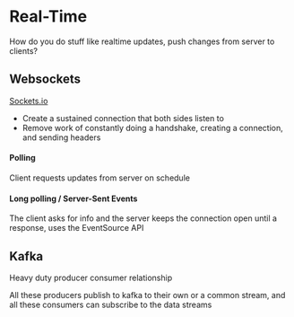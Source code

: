 # Real-Time

How do you do stuff like realtime updates, push changes from server to clients?

## Websockets

[Sockets.io](https://socket.io/)

- Create a sustained connection that both sides listen to
- Remove work of constantly doing a handshake, creating a connection, and sending headers

#### Polling

Client requests updates from server on schedule

#### Long polling / Server-Sent Events

The client asks for info and the server keeps the connection open until a response, uses the EventSource API

## Kafka

Heavy duty producer consumer relationship

All these producers publish to kafka to their own or a common stream, and all these consumers can subscribe to the data streams

